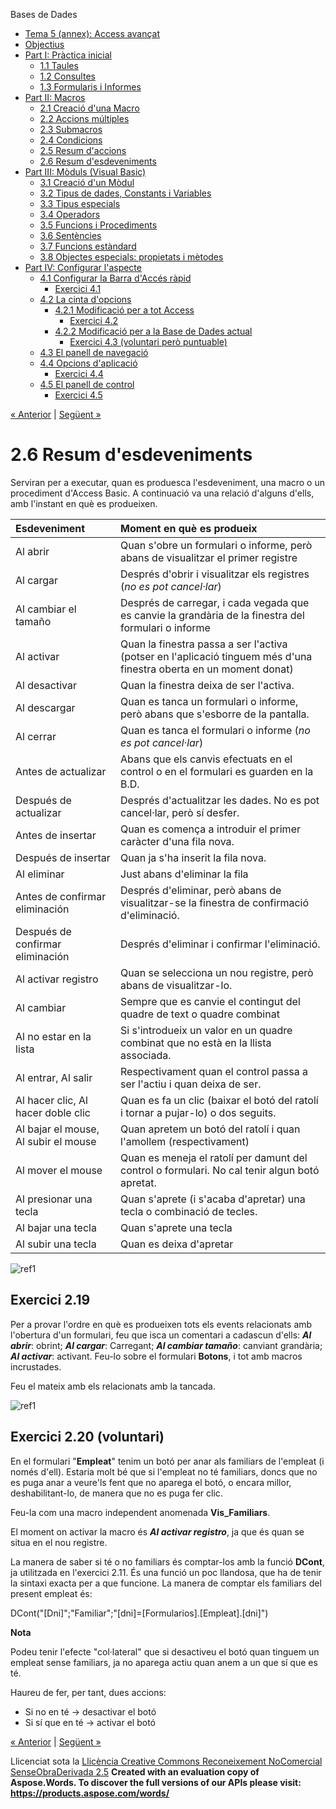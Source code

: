 Bases de Dades

- [Tema 5 (annex): Access avançat](index.md)
- [Objectius](objectius.md)
- [Part I: Pràctica inicial](part_i_prctica_inicial.md) 
  - [1.1 Taules](11_taules.md)
  - [1.2 Consultes](12_consultes.md)
  - [1.3 Formularis i Informes](13_formularis_i_informes.md)
- [Part II: Macros](part_ii_macros.md) 
  - [2.1 Creació d'una Macro](21_creaci_duna_macro.md)
  - [2.2 Accions múltiples](22_accions_mltiples.md)
  - [2.3 Submacros](23_submacros.md)
  - [2.4 Condicions](24_condicions.md)
  - [2.5 Resum d'accions](25_resum_daccions.md)
  - [2.6 Resum d'esdeveniments](26_resum_desdeveniments.md)
- [Part III: Mòduls (Visual Basic)](part_iii_mduls_visual_basic.md) 
  - [3.1 Creació d'un Mòdul](31_creaci_dun_mdul.md)
  - [3.2 Tipus de dades, Constants i Variables](32_tipus_de_dades_constants_i_variables.md)
  - [3.3 Tipus especials](33_tipus_especials.md)
  - [3.4 Operadors](34_operadors.md)
  - [3.5 Funcions i Procediments](35_funcions_i_procediments.md)
  - [3.6 Sentències](36_sentncies.md)
  - [3.7 Funcions estàndard](37_funcions_estndard.md)
  - [3.8 Objectes especials: propietats i mètodes](38_objectes_especials_propietats_i_mtodes.md)
- [Part IV: Configurar l'aspecte](part_iv_configurar_laspecte.md) 
  - [4.1 Configurar la Barra d'Accés ràpid](41_configurar_la_barra_daccs_rpid.md) 
    - [Exercici 4.1](exercici_41.md)
  - [4.2 La cinta d'opcions](42_la_cinta_dopcions.md) 
    - [4.2.1 Modificació per a tot Access](421_modificaci_per_a_tot_access.md) 
      - [Exercici 4.2](exercici_42.md)
    - [4.2.2 Modificació per a la Base de Dades actual](422_modificaci_per_a_la_base_de_dades_actual.md) 
      - [Exercici 4.3 (voluntari però puntuable)](exercici_43_voluntari_per_puntuable.md)
  - [4.3 El panell de navegació](43_el_panell_de_navegaci.md)
  - [4.4 Opcions d'aplicació](44_opcions_daplicaci.md) 
    - [Exercici 4.4](exercici_44.md)
  - [4.5 El panell de control](45_el_panell_de_control.md) 
    - [Exercici 4.5](exercici_45.md)

[« Anterior](25_resum_daccions.md) | [Següent »](part_iii_mduls_visual_basic.md)
# <a name="main"></a>**2.6 Resum d'esdeveniments**
Serviran per a executar, quan es produesca l'esdeveniment, una macro o un procediment d'Access Basic. A continuació va una relació d'alguns d'ells, amb l'instant en què es produeixen.

|**Esdeveniment** |**Moment en què es produeix**|
| :- | :- |
|Al abrir|Quan s'obre un formulari o informe, però abans de visualitzar el primer registre|
|Al cargar|Després d'obrir i visualitzar els registres (*no es pot cancel·lar*)|
|Al cambiar el tamaño|Després de carregar, i cada vegada que es canvie la grandària de la finestra del formulari o informe|
|Al activar|Quan la finestra passa a ser l'activa (potser en l'aplicació tinguem més d'una finestra oberta en un moment donat)|
|Al desactivar|Quan la finestra deixa de ser l'activa.|
|Al descargar|Quan es tanca un formulari o informe, però abans que s'esborre de la pantalla.|
|Al cerrar|Quan es tanca el formulari o informe (*no es pot cancel·lar*)|
|Antes de actualizar|Abans que els canvis efectuats en el control o en el formulari es guarden en la B.D.|
|Después de actualizar|Després d'actualitzar les dades. No es pot cancel·lar, però sí desfer.|
|Antes de insertar|Quan es comença a introduir el primer caràcter d'una fila nova.|
|Después de insertar|Quan ja s'ha inserit la fila nova.|
|Al eliminar|Just abans d'eliminar la fila|
|Antes de confirmar eliminación|Després d'eliminar, però abans de visualitzar-se la finestra de confirmació d'eliminació.|
|Después de confirmar eliminación|Després d'eliminar i confirmar l'eliminació.|
|Al activar registro|Quan se selecciona un nou registre, però abans de visualitzar-lo.|
|Al cambiar|Sempre que es canvie el contingut del quadre de text o quadre combinat|
|Al no estar en la lista|Si s'introdueix un valor en un quadre combinat que no està en la llista associada.|
|Al entrar, Al salir|Respectivament quan el control passa a ser l'actiu i quan deixa de ser.|
|Al hacer clic, Al hacer doble clic|Quan es fa un clic (baixar el botó del ratolí i tornar a pujar-lo) o dos seguits.|
|Al bajar el mouse, Al subir el mouse|Quan apretem un botó del ratolí i quan l'amollem (respectivament)|
|Al mover el mouse|Quan es meneja el ratolí per damunt del control o formulari. No cal tenir algun botó apretat.|
|Al presionar una tecla|Quan s'aprete (i s'acaba d'apretar) una tecla o combinació de tecles.|
|Al bajar una tecla|Quan s'aprete una tecla|
|Al subir una tecla|Quan es deixa d'apretar|

![ref1]
## **Exercici 2.19**
Per a provar l'ordre en què es produeixen tots els events relacionats amb l'obertura d'un formulari, feu que isca un comentari a cadascun d'ells: ***Al abrir***: obrint; ***Al cargar***: Carregant; ***Al cambiar tamaño***: canviant grandària; ***Al activar***: activant. Feu-lo sobre el formulari **Botons**, i tot amb macros incrustades.

Feu el mateix amb els relacionats amb la tancada. 

![ref1]
## **Exercici 2.20 (voluntari)**
En el formulari "**Empleat**" tenim un botó per anar als familiars de l'empleat (i només d'ell). Estaria molt bé que si l'empleat no té familiars, doncs que no es puga anar a veure'ls fent que no aparega el botó, o encara millor, deshabilitant-lo, de manera que no es puga fer clic.

Feu-la com una macro independent anomenada **Vis\_Familiars**.

El moment on activar la macro és ***Al activar registro***, ja que és quan se situa en el nou registre.

La manera de saber si té o no familiars és comptar-los amb la funció **DCont**, ja utilitzada en l'exercici 2.11. És una funció un poc llandosa, que ha de tenir la sintaxi exacta per a que funcione. La manera de comptar els familiars del present empleat és:

DCont("[Dni]";"Familiar";"[dni]=[Formularios].[Empleat].[dni]")

**Nota**

Podeu tenir l'efecte "col·lateral" que si desactiveu el botó quan tinguem un empleat sense familiars, ja no aparega actiu quan anem a un que sí que es té.

Haureu de fer, per tant, dues accions:

- Si no en té → desactivar el botó
- Si sí que en té → activar el botó

[« Anterior](25_resum_daccions.md) | [Següent »](part_iii_mduls_visual_basic.md)

Llicenciat sota la [Llicència Creative Commons Reconeixement NoComercial SenseObraDerivada 2.5](http://creativecommons.org/licenses/by-nc-nd/2.5/)
**Created with an evaluation copy of Aspose.Words. To discover the full versions of our APIs please visit: https://products.aspose.com/words/**

[ref1]: 26_resum_desdeveniments.002.png
